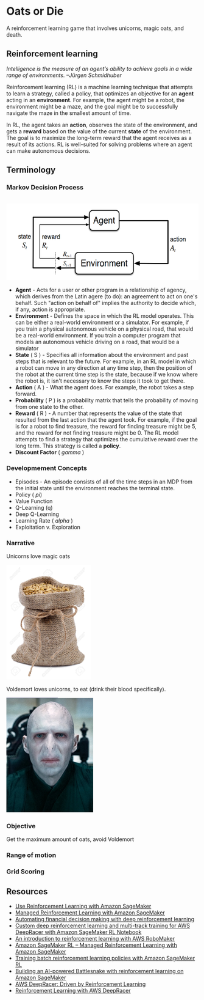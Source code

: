 # Oats or Die
A reinforcement learning game that involves unicorns, magic oats, and death. 


## Reinforcement learning
*Intelligence is the measure of an agent’s ability to achieve goals in a wide range of environments.
–Jürgen Schmidhuber*

Reinforcement learning (RL) is a machine learning technique that attempts to learn a strategy, called a policy, that optimizes an objective for an **agent** acting in an **environment**. For example, the agent might be a robot, the environment might be a maze, and the goal might be to successfully navigate the maze in the smallest amount of time. 

In RL, the agent takes an **action**, observes the state of the environment, and gets a **reward** based on the value of the current **state** of the environment. The goal is to maximize the long-term reward that the agent receives as a result of its actions. RL is well-suited for solving problems where an agent can make autonomous decisions. 

## Terminology
### Markov Decision Process

&nbsp;&nbsp;&nbsp;&nbsp;&nbsp;&nbsp;<img src="images/MDP-diagram.png" height=200>

* **Agent** - Acts for a user or other program in a relationship of agency, which derives from the Latin agere (to do): an agreement to act on one's behalf. Such "action on behalf of" implies the authority to decide which, if any, action is appropriate.
* **Environment** - Defines the space in which the RL model operates. This can be either a real-world environment or a simulator. For example, if you train a physical autonomous vehicle on a physical road, that would be a real-world environment. If you train a computer program that models an autonomous vehicle driving on a road, that would be a simulator
* **State** ( S ) - Specifies all information about the environment and past steps that is relevant to the future. For example, in an RL model in which a robot can move in any direction at any time step, then the position of the robot at the current time step is the state, because if we know where the robot is, it isn't necessary to know the steps it took to get there. 
* **Action** ( A ) - What the agent does. For example, the robot takes a step forward.
* **Probability** ( P ) is a probability matrix that tells the probability of moving from one state to the other.
* **Reward** ( R ) - A number that represents the value of the state that resulted from the last action that the agent took. For example, if the goal is for a robot to find treasure, the reward for finding treasure might be 5, and the reward for not finding treasure might be 0. The RL model attempts to find a strategy that optimizes the cumulative reward over the long term. This strategy is called a **policy**. 
* **Discount Factor** ( $gamma$ )

### Developmement Concepts
* Episodes - An episode consists of all of the time steps in an MDP from the initial state until the environment reaches the terminal state. 
* Policy ( $pi$)
* Value Function
* Q-Learning (q)
* Deep Q-Learning
* Learning Rate ( $alpha$ )
* Exploitation v. Exploration

### Narrative
Unicorns love magic oats

<img src="images/oats.jpg" height=300>

Voldemort loves unicorns, to eat (drink their blood specifically).

<img src="images/Voldemort.png" height=300>


### Objective
Get the maximum amount of oats, avoid Voldemort

### Range of motion


### Grid Scoring

## Resources
* [Use Reinforcement Learning with Amazon SageMaker](https://docs.aws.amazon.com/sagemaker/latest/dg/reinforcement-learning.html)
* [Managed Reinforcement Learning with Amazon SageMaker](https://aws.amazon.com/blogs/aws/amazon-sagemaker-rl-managed-reinforcement-learning-with-amazon-sagemaker/)
* [Automating financial decision making with deep reinforcement learning](https://aws.amazon.com/blogs/machine-learning/automated-decision-making-with-deep-reinforcement-learning/)
* [Custom deep reinforcement learning and multi-track training for AWS DeepRacer with Amazon SageMaker RL Notebook](https://aws.amazon.com/blogs/machine-learning/custom-deep-reinforcement-learning-and-multi-track-training-for-aws-deepracer-with-amazon-sagemaker-rl-notebook/)
* [An introduction to reinforcement learning with AWS RoboMaker](https://aws.amazon.com/blogs/machine-learning/an-introduction-to-reinforcement-learning-with-aws-robomaker/)
* [Amazon SageMaker RL – Managed Reinforcement Learning with Amazon SageMaker](https://aws.amazon.com/blogs/aws/amazon-sagemaker-rl-managed-reinforcement-learning-with-amazon-sagemaker/)
* [Training batch reinforcement learning policies with Amazon SageMaker RL](https://aws.amazon.com/blogs/machine-learning/training-batch-reinforcement-learning-policies-with-amazon-sagemaker-rl/)
* [Building an AI-powered Battlesnake with reinforcement learning on Amazon SageMaker](https://aws.amazon.com/blogs/machine-learning/building-an-ai-powered-battlesnake-with-reinforcement-learning-on-amazon-sagemaker/)
* [AWS DeepRacer: Driven by Reinforcement Learning](https://www.aws.training/Details/eLearning?id=32143)
* [Reinforcement Learning with AWS DeepRacer](https://towardsdatascience.com/reinforcement-learning-with-aws-deepracer-99b5dd2557c8)